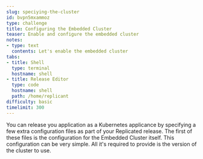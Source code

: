```yaml
---
slug: speciying-the-cluster
id: bvpn5mxammoz
type: challenge
title: Configuring the Embedded Cluster
teaser: Enable and configure the embedded cluster
notes:
- type: text
  contents: Let's enable the embedded cluster
tabs:
- title: Shell
  type: terminal
  hostname: shell
- title: Release Editor
  type: code
  hostname: shell
  path: /home/replicant
difficulty: basic
timelimit: 300
---
```


You can release you application as a Kubernetes applicance by
specifying a few extra configuration files as part of your Replicated
release. The first of these files is the configuration for the
Embedded Cluster itself. This configuration can be very simple. All
it's required to provide is the version of the cluster to use.
